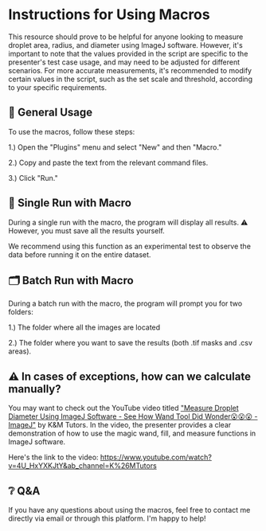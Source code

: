 # Instructions for Using Macros

This resource should prove to be helpful for anyone looking to measure droplet area, radius, and diameter using ImageJ software. However, it's important to note that the values provided in the script are specific to the presenter's test case usage, and may need to be adjusted for different scenarios. For more accurate measurements, it's recommended to modify certain values in the script, such as the set scale and threshold, according to your specific requirements.

## 🚀 General Usage
To use the macros, follow these steps:

1.) Open the "Plugins" menu and select "New" and then "Macro."

2.) Copy and paste the text from the relevant command files.

3.) Click "Run."

## 📄 Single Run with Macro
During a single run with the macro, the program will display all results.
⚠️ However, you must save all the results yourself.

We recommend using this function as an experimental test to observe the data before running it on the entire dataset.

## 🗂️ Batch Run with Macro
During a batch run with the macro, the program will prompt you for two folders:

1.) The folder where all the images are located

2.) The folder where you want to save the results (both .tif masks and .csv areas).

## ⚠️ In cases of exceptions, how can we calculate manually?

You may want to check out the YouTube video titled ["Measure Droplet Diameter Using ImageJ Software - See How Wand Tool Did Wonder😮😮😮 - ImageJ"](https://www.youtube.com/watch?v=4U_HxYXKJtY&ab_channel=K%26MTutors) by K&M Tutors. In the video, the presenter provides a clear demonstration of how to use the magic wand, fill, and measure functions in ImageJ software. 

Here's the link to the video: https://www.youtube.com/watch?v=4U_HxYXKJtY&ab_channel=K%26MTutors

## ❔ Q&A
If you have any questions about using the macros, feel free to contact me directly via email or through this platform. I'm happy to help!




